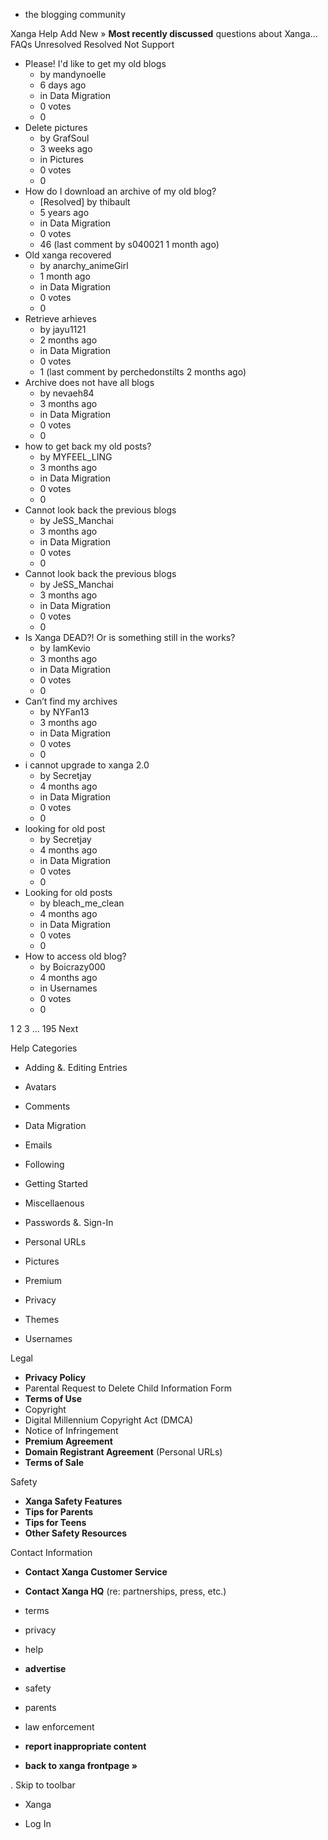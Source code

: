 *   the blogging community

Xanga Help Add New » **Most recently discussed** questions about Xanga… FAQs Unresolved Resolved Not Support

*   Please! I'd like to get my old blogs
    *   by mandynoelle
    *   6 days ago
    *   in Data Migration
    *   0 votes
    *   0
*   Delete pictures
    *   by GrafSoul
    *   3 weeks ago
    *   in Pictures
    *   0 votes
    *   0
*   How do I download an archive of my old blog?
    *   \[Resolved\] by thibault
    *   5 years ago
    *   in Data Migration
    *   0 votes
    *   46 (last comment by s040021 1 month ago)
*   Old xanga recovered
    *   by anarchy\_animeGirl
    *   1 month ago
    *   in Data Migration
    *   0 votes
    *   0
*   Retrieve arhieves
    *   by jayu1121
    *   2 months ago
    *   in Data Migration
    *   0 votes
    *   1 (last comment by perchedonstilts 2 months ago)
*   Archive does not have all blogs
    *   by nevaeh84
    *   3 months ago
    *   in Data Migration
    *   0 votes
    *   0
*   how to get back my old posts?
    *   by MYFEEL\_LING
    *   3 months ago
    *   in Data Migration
    *   0 votes
    *   0
*   Cannot look back the previous blogs
    *   by JeSS\_Manchai
    *   3 months ago
    *   in Data Migration
    *   0 votes
    *   0
*   Cannot look back the previous blogs
    *   by JeSS\_Manchai
    *   3 months ago
    *   in Data Migration
    *   0 votes
    *   0
*   Is Xanga DEAD?! Or is something still in the works?
    *   by IamKevio
    *   3 months ago
    *   in Data Migration
    *   0 votes
    *   0
*   Can’t find my archives
    *   by NYFan13
    *   3 months ago
    *   in Data Migration
    *   0 votes
    *   0
*   i cannot upgrade to xanga 2.0
    *   by Secretjay
    *   4 months ago
    *   in Data Migration
    *   0 votes
    *   0
*   looking for old post
    *   by Secretjay
    *   4 months ago
    *   in Data Migration
    *   0 votes
    *   0
*   Looking for old posts
    *   by bleach\_me\_clean
    *   4 months ago
    *   in Data Migration
    *   0 votes
    *   0
*   How to access old blog?
    *   by Boicrazy000
    *   4 months ago
    *   in Usernames
    *   0 votes
    *   0

1 2 3 ... 195 Next

Help Categories

*   Adding &. Editing Entries
*   Avatars
*   Comments
*   Data Migration
*   Emails
*   Following
*   Getting Started
*   Miscellaenous

*   Passwords &. Sign-In
*   Personal URLs
*   Pictures
*   Premium
*   Privacy
*   Themes
*   Usernames

Legal

*   **Privacy Policy**
*   Parental Request to Delete Child Information Form
*   **Terms of Use**
*   Copyright
*   Digital Millennium Copyright Act (DMCA)
*   Notice of Infringement
*   **Premium Agreement**
*   **Domain Registrant Agreement** (Personal URLs)
*   **Terms of Sale**

Safety

*   **Xanga Safety Features**
*   **Tips for Parents**
*   **Tips for Teens**
*   **Other Safety Resources**

Contact Information

*   **Contact Xanga Customer Service**
*   **Contact Xanga HQ** (re: partnerships, press, etc.)

*   terms
*   privacy
*   help
*   **advertise**

*   safety
*   parents
*   law enforcement
*   **report inappropriate content**

*   **back to xanga frontpage »**

<img src="http://pixel.quantserve.com/pixel/p-87h-iNOVooym2.gif" style="display: none" height="1" width="1" alt="Quantcast"/>. Skip to toolbar

*   Xanga

*   Log In
